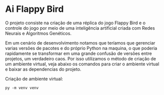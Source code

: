 # Ai Flappy Bird
O projeto consiste na criação de uma réplica do jogo Flappy Bird e o controle do jogo por meio de uma inteligência artificial criada com Redes Neurais e Algoritmos Genéticos.  

Em um cenário de desenvolvimento notamos que teríamos que gerenciar varias versões de pacotes e do próprio Python na maquina, o que poderia rapidamente se transformar em uma grande confusão de versões entre projetos, um verdadeiro caos. Por isso utilizamos o método de criação de um ambiente virtual, veja abaixo os comandos para criar o ambiente virtual e baixar as dependencias do projeto. 

Criação de ambiente virtual: 
      
    py -m venv venv

